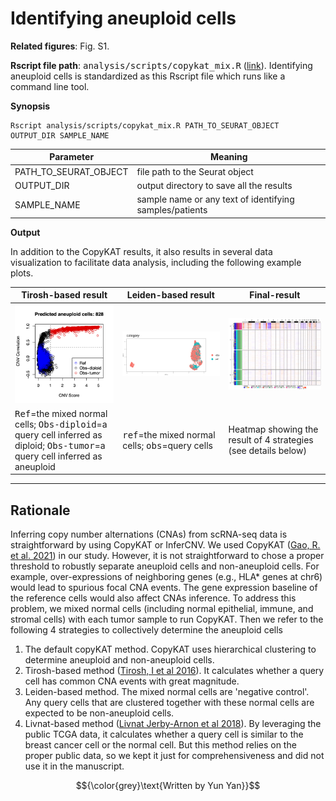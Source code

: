 # Identifying aneuploid cells

**Related figures**: Fig. S1. 


**Rscript file path**: <kbd>analysis/scripts/copykat_mix.R</kbd> ([link](https://github.com/navinlabcode/tnbc-chemo/blob/main/analysis/scripts/copykat_mix.R)). Identifying aneuploid cells is standardized as this Rscript file which runs like a command line tool. 

**Synopsis**

``` console
Rscript analysis/scripts/copykat_mix.R PATH_TO_SEURAT_OBJECT OUTPUT_DIR SAMPLE_NAME
```

| Parameter             | Meaning                                                 |
| --------------------- | ------------------------------------------------------- |
| PATH_TO_SEURAT_OBJECT | file path to the Seurat object                          |
| OUTPUT_DIR            | output directory to save all the results                |
| SAMPLE_NAME           | sample name or any text of identifying samples/patients |


**Output**

In addition to the CopyKAT results, it also results in several data visualization to facilitate data analysis, including the following example plots. 

| Tirosh-based result                                                                                                                                                     | Leiden-based result                                                                                                                                        | Final-result                                                                                                                                        |
| ---------------------------------------------------------------------------------------------------------------------------------------------------------------------- | ---------------------------------------------------------------------------------------------------------------------------------------------------------- | --------------------------------------------------------------------------------------------------------------------------------------------------- |
| <img src="https://github.com/navinlabcode/tnbc-chemo/blob/main/website_images/analysis/identifying_aneuploid_cells/copykat_aneuploidy_prediction_tirosh.png?raw=true"> | <img src="https://github.com/navinlabcode/tnbc-chemo/blob/main/website_images/analysis/identifying_aneuploid_cells/copykat_DNA_DR.category.png?raw=true" > | <img src="https://github.com/navinlabcode/tnbc-chemo/blob/main/website_images/analysis/identifying_aneuploid_cells/copykat_heatmap4.png?raw=true" > |
| <kbd>Ref</kbd>=the mixed normal cells; <kbd>Obs-diploid</kbd>=a query cell inferred as diploid; <kbd>Obs-tumor</kbd>=a query cell inferred as aneuploid                | <kbd>ref</kbd>=the mixed normal cells; <kbd>obs</kbd>=query cells                                                                                          | Heatmap showing the result of 4 strategies (see details below)                                                                                      |

---

## Rationale

Inferring copy number alternations (CNAs) from scRNA-seq data is straightforward by using CopyKAT or InferCNV. We used CopyKAT ([Gao, R. et al. 2021](https://doi.org/10.1038/s41587-020-00795-2)) in our study. However, it is not straightforward to chose a proper threshold to robustly separate aneuploid cells and non-aneuploid cells. For example, over-expressions of neighboring genes (e.g., HLA* genes at chr6) would lead to spurious focal CNA events. The gene expression baseline of the reference cells would also affect CNAs inference. To address this problem, we mixed normal cells (including normal epithelial, immune, and stromal cells) with each tumor sample to run CopyKAT. Then we refer to the following 4 strategies to collectively determine the aneuploid cells

1. The default copyKAT method. CopyKAT uses hierarchical clustering to determine aneuploid and non-aneuploid cells. 
2. Tirosh-based method ([Tirosh, I et al 2016](https://doi.org/10.1126/science.aad0501)). It calculates whether a query cell has common CNA events with great magnitude. 
3. Leiden-based method. The mixed normal cells are 'negative control'. Any query cells that are clustered together with these normal cells are expected to be non-aneuploid cells. 
4. Livnat-based method ([Livnat Jerby-Arnon et al 2018](https://doi.org/10.1016/j.cell.2018.09.006)). By leveraging the public TCGA data, it calculates whether a query cell is similar to the breast cancer cell or the normal cell. But this method relies on the proper public data, so we kept it just for comprehensiveness and did not use it in the manuscript. 


$${\color{grey}\text{Written by Yun Yan}}$$
